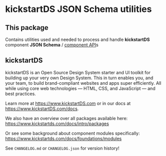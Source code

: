 # kickstartDS JSON Schema utilities

## This package

Contains utilities used and needed to process and handle **kickstartDS** component **JSON Schema** / [component API](https://www.kickstartds.com/docs/foundations/components/component-api)s

## kickstartDS

kickstartDS is an Open Source Design System starter and UI toolkit for building up your very own Design System. This in turn enables you, and your team, to build brand-compliant websites and apps super efficiently. All while using core web technologies — HTML, CSS, and JavaScript — and best practices.

Learn more at https://www.kickstartDS.com or in our docs at https://www.kickstartDS.com/docs.

We also have an overview over all packages available here:<br/>
https://www.kickstartds.com/docs/intro/packages

Or see some background about component modules specifically:<br/>
https://www.kickstartds.com/docs/foundations/modules

See `CHANGELOG.md` or `CHANGELOG.json` for version history!

